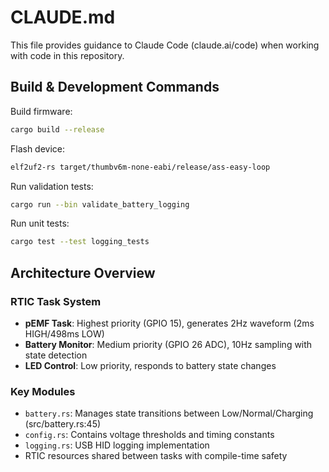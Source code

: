 # CLAUDE.md

This file provides guidance to Claude Code (claude.ai/code) when working with code in this repository.

## Build & Development Commands

Build firmware:
```bash
cargo build --release
```

Flash device:
```bash
elf2uf2-rs target/thumbv6m-none-eabi/release/ass-easy-loop
```

Run validation tests:
```bash
cargo run --bin validate_battery_logging
```

Run unit tests:
```bash
cargo test --test logging_tests
```

## Architecture Overview

### RTIC Task System
- **pEMF Task**: Highest priority (GPIO 15), generates 2Hz waveform (2ms HIGH/498ms LOW)
- **Battery Monitor**: Medium priority (GPIO 26 ADC), 10Hz sampling with state detection
- **LED Control**: Low priority, responds to battery state changes

### Key Modules
- `battery.rs`: Manages state transitions between Low/Normal/Charging (src/battery.rs:45)
- `config.rs`: Contains voltage thresholds and timing constants
- `logging.rs`: USB HID logging implementation
- RTIC resources shared between tasks with compile-time safety